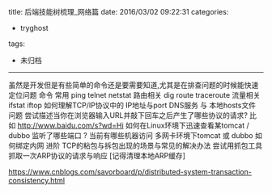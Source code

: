title: 后端技能树梳理_网络篇
date: 2016/03/02 09:22:31
categories:
 - tryghost

tags:
 - 未归档 



---

虽然是开发但是有些简单的命令还是要需要知道,尤其是在排查问题的时候能快速定位问题
命令
常用
ping
telnet
netstat
路由相关
dig
route
traceroute
流量相关
ifstat
iftop
如何理解TCP/IP协议中的   IP地址与port
DNS服务 与 本地hosts文件 
问题
尝试描述当你在浏览器输入URL并敲下回车之后产生了哪些协议的请求? 比如 http://www.baidu.com/s?wd=Hi
如何在Linux环境下迅速查看某tomcat / dubbo 监听了哪些端口 ? 当前有哪些机器访问
多网卡环境下tomcat 或 dubbo 如何绑定内网
进阶
TCP的粘包与拆包出现的场景与常见的解决办法
尝试用抓包工具抓取一次ARP协议的请求与响应  [记得清理本地ARP缓存]


https://www.cnblogs.com/savorboard/p/distributed-system-transaction-consistency.html




